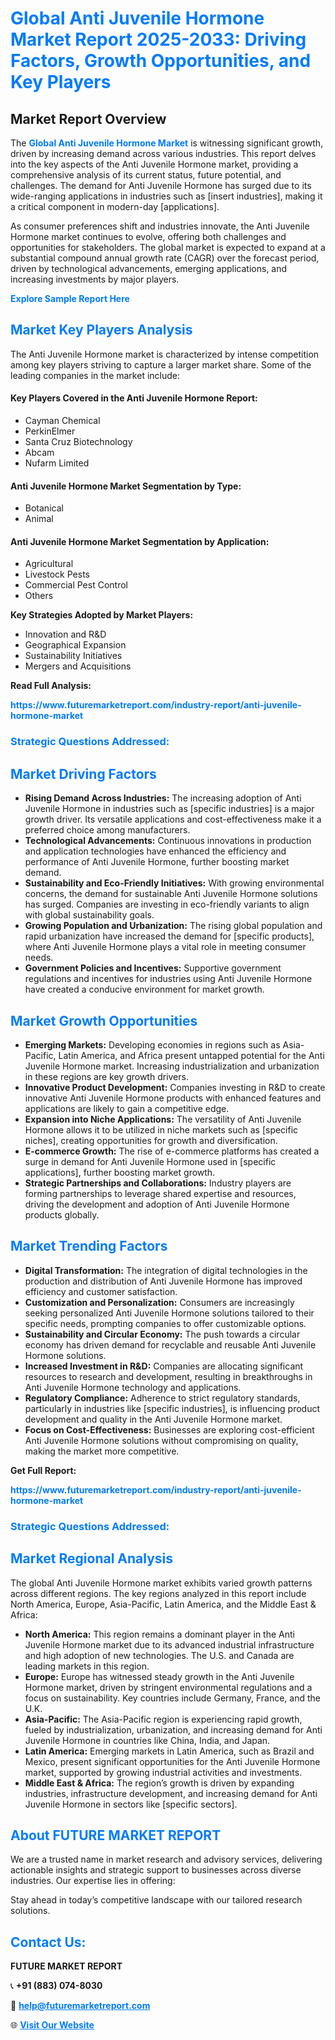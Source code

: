 <h1 style="color: #007BFF;">Global Anti Juvenile Hormone Market Report 2025-2033: Driving Factors, Growth Opportunities, and Key Players</h1>

<section id="overview">
<h2>Market Report Overview</h2>
<p>The <a href="https://www.futuremarketreport.com/industry-report/anti-juvenile-hormone-market" style="color: #007BFF; text-decoration: none;"><strong>Global Anti Juvenile Hormone Market</strong></a> is witnessing significant growth, driven by increasing demand across various industries. This report delves into the key aspects of the Anti Juvenile Hormone market, providing a comprehensive analysis of its current status, future potential, and challenges. The demand for Anti Juvenile Hormone has surged due to its wide-ranging applications in industries such as [insert industries], making it a critical component in modern-day [applications].</p>
<p>As consumer preferences shift and industries innovate, the Anti Juvenile Hormone market continues to evolve, offering both challenges and opportunities for stakeholders. The global market is expected to expand at a substantial compound annual growth rate (CAGR) over the forecast period, driven by technological advancements, emerging applications, and increasing investments by major players.</p>
</section>

<section id="overview">
<p><a href="https://www.futuremarketreport.com/request-sample/reportId=114530" style="color: #007BFF; text-decoration: none;"><strong>Explore Sample Report Here</strong></a></p>
</section>

<section id="key-players">
<h2 style="color: #007BFF;">Market Key Players Analysis</h2>
<p>The Anti Juvenile Hormone market is characterized by intense competition among key players striving to capture a larger market share. Some of the leading companies in the market include:</p>
<h4>Key Players Covered in the Anti Juvenile Hormone Report:</h4>
<ul><li>Cayman Chemical</li><li>PerkinElmer</li><li>Santa Cruz Biotechnology</li><li>Abcam</li><li>Nufarm Limited</li></ul>
<h4>Anti Juvenile Hormone Market Segmentation by Type:</h4>
<ul><li>Botanical</li><li>Animal</li></ul>

<h4>Anti Juvenile Hormone Market Segmentation by Application:</h4>
<ul><li>Agricultural</li><li>Livestock Pests</li><li>Commercial Pest Control</li><li>Others</li></ul>
<p><strong>Key Strategies Adopted by Market Players:</strong></p>
<ul>
<li>Innovation and R&D</li>
<li>Geographical Expansion</li>
<li>Sustainability Initiatives</li>
<li>Mergers and Acquisitions</li>
</ul>
</section>

<section>
<p><strong>Read Full Analysis: </strong></p><a href="https://www.futuremarketreport.com/industry-report/anti-juvenile-hormone-market" style="color: #007BFF; text-decoration: none;"><strong>https://www.futuremarketreport.com/industry-report/anti-juvenile-hormone-market</strong></a>
<h3 style="color: #007BFF;">Strategic Questions Addressed:</h3>
</section>

<section id="driving-factors">
<h2 style="color: #007BFF;">Market Driving Factors</h2>
<ul>
<li><strong>Rising Demand Across Industries:</strong> The increasing adoption of Anti Juvenile Hormone in industries such as [specific industries] is a major growth driver. Its versatile applications and cost-effectiveness make it a preferred choice among manufacturers.</li>
<li><strong>Technological Advancements:</strong> Continuous innovations in production and application technologies have enhanced the efficiency and performance of Anti Juvenile Hormone, further boosting market demand.</li>
<li><strong>Sustainability and Eco-Friendly Initiatives:</strong> With growing environmental concerns, the demand for sustainable Anti Juvenile Hormone solutions has surged. Companies are investing in eco-friendly variants to align with global sustainability goals.</li>
<li><strong>Growing Population and Urbanization:</strong> The rising global population and rapid urbanization have increased the demand for [specific products], where Anti Juvenile Hormone plays a vital role in meeting consumer needs.</li>
<li><strong>Government Policies and Incentives:</strong> Supportive government regulations and incentives for industries using Anti Juvenile Hormone have created a conducive environment for market growth.</li>
</ul>
</section>

<section id="growth-opportunities">
<h2 style="color: #007BFF;">Market Growth Opportunities</h2>
<ul>
<li><strong>Emerging Markets:</strong> Developing economies in regions such as Asia-Pacific, Latin America, and Africa present untapped potential for the Anti Juvenile Hormone market. Increasing industrialization and urbanization in these regions are key growth drivers.</li>
<li><strong>Innovative Product Development:</strong> Companies investing in R&D to create innovative Anti Juvenile Hormone products with enhanced features and applications are likely to gain a competitive edge.</li>
<li><strong>Expansion into Niche Applications:</strong> The versatility of Anti Juvenile Hormone allows it to be utilized in niche markets such as [specific niches], creating opportunities for growth and diversification.</li>
<li><strong>E-commerce Growth:</strong> The rise of e-commerce platforms has created a surge in demand for Anti Juvenile Hormone used in [specific applications], further boosting market growth.</li>
<li><strong>Strategic Partnerships and Collaborations:</strong> Industry players are forming partnerships to leverage shared expertise and resources, driving the development and adoption of Anti Juvenile Hormone products globally.</li>
</ul>
</section>

<section id="trending-factors">
<h2 style="color: #007BFF;">Market Trending Factors</h2>
<ul>
<li><strong>Digital Transformation:</strong> The integration of digital technologies in the production and distribution of Anti Juvenile Hormone has improved efficiency and customer satisfaction.</li>
<li><strong>Customization and Personalization:</strong> Consumers are increasingly seeking personalized Anti Juvenile Hormone solutions tailored to their specific needs, prompting companies to offer customizable options.</li>
<li><strong>Sustainability and Circular Economy:</strong> The push towards a circular economy has driven demand for recyclable and reusable Anti Juvenile Hormone solutions.</li>
<li><strong>Increased Investment in R&D:</strong> Companies are allocating significant resources to research and development, resulting in breakthroughs in Anti Juvenile Hormone technology and applications.</li>
<li><strong>Regulatory Compliance:</strong> Adherence to strict regulatory standards, particularly in industries like [specific industries], is influencing product development and quality in the Anti Juvenile Hormone market.</li>
<li><strong>Focus on Cost-Effectiveness:</strong> Businesses are exploring cost-efficient Anti Juvenile Hormone solutions without compromising on quality, making the market more competitive.</li>
</ul>
</section>

<section>
<p><strong>Get Full Report: </strong></p><a href="https://www.futuremarketreport.com/industry-report/anti-juvenile-hormone-market" style="color: #007BFF; text-decoration: none;"><strong>https://www.futuremarketreport.com/industry-report/anti-juvenile-hormone-market</strong></a>
<h3 style="color: #007BFF;">Strategic Questions Addressed:</h3>
</section>


<section id="regional-analysis">
<h2 style="color: #007BFF;">Market Regional Analysis</h2>
<p>The global Anti Juvenile Hormone market exhibits varied growth patterns across different regions. The key regions analyzed in this report include North America, Europe, Asia-Pacific, Latin America, and the Middle East & Africa:</p>
<ul>
<li><strong>North America:</strong> This region remains a dominant player in the Anti Juvenile Hormone market due to its advanced industrial infrastructure and high adoption of new technologies. The U.S. and Canada are leading markets in this region.</li>
<li><strong>Europe:</strong> Europe has witnessed steady growth in the Anti Juvenile Hormone market, driven by stringent environmental regulations and a focus on sustainability. Key countries include Germany, France, and the U.K.</li>
<li><strong>Asia-Pacific:</strong> The Asia-Pacific region is experiencing rapid growth, fueled by industrialization, urbanization, and increasing demand for Anti Juvenile Hormone in countries like China, India, and Japan.</li>
<li><strong>Latin America:</strong> Emerging markets in Latin America, such as Brazil and Mexico, present significant opportunities for the Anti Juvenile Hormone market, supported by growing industrial activities and investments.</li>
<li><strong>Middle East & Africa:</strong> The region’s growth is driven by expanding industries, infrastructure development, and increasing demand for Anti Juvenile Hormone in sectors like [specific sectors].</li>
</ul>
</section>

<footer>
<h2 style="color: #007BFF;">About FUTURE MARKET REPORT</h2>
<p>We are a trusted name in market research and advisory services, delivering actionable insights and strategic support to businesses across diverse industries. Our expertise lies in offering:</p>

<p>Stay ahead in today’s competitive landscape with our tailored research solutions.</p>

<h2 style="color: #007BFF;">Contact Us:</h2>
<p><strong>FUTURE MARKET REPORT</strong></p>
<p>📞 <strong>+91 (883) 074-8030</strong></p>
<p>📧 <strong><a href="mailto:help@futuremarketreport.com" style="color: #007BFF;">help@futuremarketreport.com</a></strong></p>
<p>🌐 <strong><a href="https://www.futuremarketreport.com/" style="color: #007BFF;">Visit Our Website</a></strong></p>
</footer>